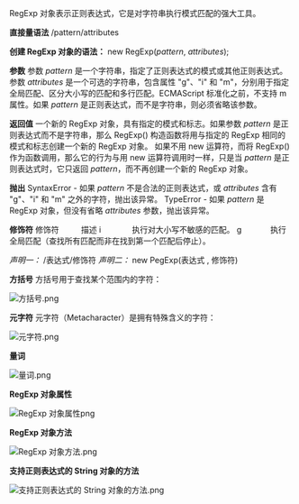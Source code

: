 RegExp 对象表示正则表达式，它是对字符串执行模式匹配的强大工具。

**直接量语法**
/pattern/attributes

**创建 RegExp 对象的语法：**
new RegExp(*pattern*, *attributes*);

**参数**
参数 *pattern* 是一个字符串，指定了正则表达式的模式或其他正则表达式。
参数 *attributes* 是一个可选的字符串，包含属性 "g"、"i" 和 "m"，分别用于指定全局匹配、区分大小写的匹配和多行匹配。ECMAScript 标准化之前，不支持 m 属性。如果 *pattern* 是正则表达式，而不是字符串，则必须省略该参数。

**返回值**
一个新的 RegExp 对象，具有指定的模式和标志。如果参数 *pattern* 是正则表达式而不是字符串，那么 RegExp() 构造函数将用与指定的 RegExp 相同的模式和标志创建一个新的 RegExp 对象。
如果不用 new 运算符，而将 RegExp() 作为函数调用，那么它的行为与用 new 运算符调用时一样，只是当 *pattern* 是正则表达式时，它只返回 *pattern*，而不再创建一个新的 RegExp 对象。

**抛出**
SyntaxError - 如果 *pattern* 不是合法的正则表达式，或 *attributes* 含有 "g"、"i" 和 "m" 之外的字符，抛出该异常。
TypeError - 如果 *pattern* 是 RegExp 对象，但没有省略 *attributes* 参数，抛出该异常。

**修饰符**
修饰符          描述
i              执行对大小写不敏感的匹配。
g             执行全局匹配（查找所有匹配而非在找到第一个匹配后停止）。

*声明一：*
/表达式/修饰符
*声明二：*
new PegExp(表达式 , 修饰符)

**方括号**
方括号用于查找某个范围内的字符：

![方括号.png](http://upload-images.jianshu.io/upload_images/1947234-3dcfceb071606bb1.png?imageMogr2/auto-orient/strip%7CimageView2/2/w/1240)


**元字符**
元字符（Metacharacter）是拥有特殊含义的字符：

![元字符.png](http://upload-images.jianshu.io/upload_images/1947234-123a97ffb123ecf5.png?imageMogr2/auto-orient/strip%7CimageView2/2/w/1240)

**量词**

![量词.png](http://upload-images.jianshu.io/upload_images/1947234-6e5147e2b37eeca1.png?imageMogr2/auto-orient/strip%7CimageView2/2/w/1240)

**RegExp 对象属性**

![RegExp 对象属性png](http://upload-images.jianshu.io/upload_images/1947234-6f44c2f953050e74.png?imageMogr2/auto-orient/strip%7CimageView2/2/w/1240)

**RegExp 对象方法**

![RegExp 对象方法.png](http://upload-images.jianshu.io/upload_images/1947234-d50aff44cac93253.png?imageMogr2/auto-orient/strip%7CimageView2/2/w/1240)

**支持正则表达式的 String 对象的方法**

![支持正则表达式的 String 对象的方法.png](http://upload-images.jianshu.io/upload_images/1947234-c0087b7d6370465d.png?imageMogr2/auto-orient/strip%7CimageView2/2/w/1240)
